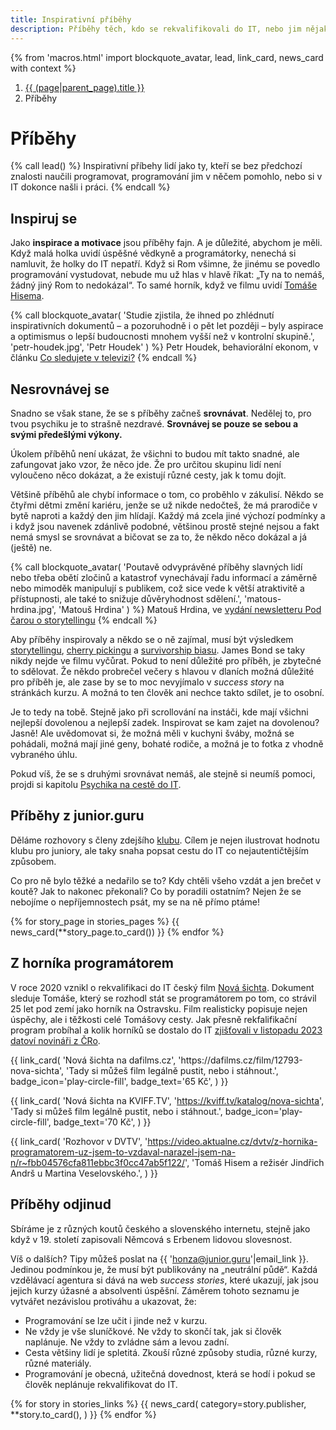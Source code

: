 ```yaml
---
title: Inspirativní příběhy
description: Příběhy těch, kdo se rekvalifikovali do IT, nebo jim nějak programování pomáhá
---
```


{% from 'macros.html' import blockquote_avatar, lead, link_card, news_card with context %}

<nav aria-label="breadcrumb">
  <ol class="breadcrumb">
    <li class="breadcrumb-item">
      <a href="{{ (page|parent_page).url|url }}">
        {{ (page|parent_page).title }}
      </a>
    </li>
    <li class="breadcrumb-item active" aria-current="page">
      Příběhy
    </li>
  </ol>
</nav>

# Příběhy

{% call lead() %}
Inspirativní příbehy lidí jako ty, kteří se bez předchozí znalosti naučili programovat, programování jim v něčem pomohlo, nebo si v IT dokonce našli i práci.
{% endcall %}

## Inspiruj se

Jako **inspirace a motivace** jsou příběhy fajn.
A je důležité, abychom je měli.
Když malá holka uvidí úspěšné vědkyně a programátorky, nenechá si namluvit, že holky do IT nepatří.
Když si Rom všimne, že jinému se povedlo programování vystudovat, nebude mu už hlas v hlavě říkat: „Ty na to nemáš, žádný jiný Rom to nedokázal“.
To samé horník, když ve filmu uvidí [Tomáše Hisema](#z-hornika-programatorem).

{% call blockquote_avatar(
  'Studie zjistila, že ihned po zhlédnutí inspirativních dokumentů – a pozoruhodně i o pět let později – byly aspirace a optimismus o lepší budoucnosti mnohem vyšší než v kontrolní skupině.',
  'petr-houdek.jpg',
  'Petr Houdek'
) %}
  Petr Houdek, behaviorální ekonom, v článku [Co sledujete v televizi?](https://houdekpetr.blogspot.com/2024/02/co-sledujete-v-televizi.html)
{% endcall %}

## Nesrovnávej se

Snadno se však stane, že se s příběhy začneš **srovnávat**.
Nedělej to, pro tvou psychiku je to strašně nezdravé.
**Srovnávej se pouze se sebou a svými předešlými výkony.**

Úkolem příběhů není ukázat, že všichni to budou mít takto snadné, ale zafungovat jako vzor, že něco jde.
Že pro určitou skupinu lidí není vyloučeno něco dokázat, a že existují různé cesty, jak k tomu dojít.

Většině příběhů ale chybí informace o tom, co proběhlo v zákulisí.
Někdo se čtyřmi dětmi změní kariéru, jenže se už nikde nedočteš, že má prarodiče v bytě naproti a každý den jim hlídají.
Každý má zcela jiné výchozí podmínky a i když jsou navenek zdánlivě podobné, většinou prostě stejné nejsou a fakt nemá smysl se srovnávat a bičovat se za to, že někdo něco dokázal a já (ještě) ne.

{% call blockquote_avatar(
  'Poutavě odvyprávěné příběhy slavných lidí nebo třeba obětí zločinů a katastrof vynechávají řadu informací a záměrně nebo mimoděk manipulují s publikem, což sice vede k větší atraktivitě a přístupnosti, ale také to snižuje důvěryhodnost sdělení.',
  'matous-hrdina.jpg',
  'Matouš Hrdina'
) %}
  Matouš Hrdina, ve [vydání newsletteru Pod čarou o storytellingu](https://seznam-zpravy.u.mailkit.eu/mc/VVQIVPEI/IFFILXQQDLFARYLJIY/CQMCWMIUIPV)
{% endcall %}

Aby příběhy inspirovaly a někdo se o ně zajímal, musí být výsledkem [storytellingu](https://en.wikipedia.org/wiki/Storytelling), [cherry pickingu](https://en.wikipedia.org/wiki/Cherry_picking) a [survivorship biasu](https://en.wikipedia.org/wiki/Survivorship_bias).
James Bond se taky nikdy nejde ve filmu vyčůrat.
Pokud to není důležité pro příběh, je zbytečné to sdělovat.
Že někdo probrečel večery s hlavou v dlaních možná důležité pro příběh je, ale zase by se to moc nevyjímalo v _success story_ na stránkách kurzu.
A možná to ten člověk ani nechce takto sdílet, je to osobní.

Je to tedy na tobě.
Stejně jako při scrollování na instáči, kde mají všichni nejlepší dovolenou a nejlepší zadek.
Inspirovat se kam zajet na dovolenou? Jasně!
Ale uvědomovat si, že možná měli v kuchyni šváby, možná se pohádali, možná mají jiné geny, bohaté rodiče, a možná je to fotka z vhodně vybraného úhlu.

Pokud víš, že se s druhými srovnávat nemáš, ale stejně si neumíš pomoci, projdi si kapitolu [Psychika na cestě do IT](handbook/mental-health.md).

## Příběhy z junior.guru

Děláme rozhovory s členy zdejšího [klubu](club.md).
Cílem je nejen ilustrovat hodnotu klubu pro juniory, ale taky snaha popsat cestu do IT co nejautentičtějším způsobem.

Co pro ně bylo těžké a nedařilo se to?
Kdy chtěli všeho vzdát a jen brečet v koutě?
Jak to nakonec překonali?
Co by poradili ostatním?
Nejen že se nebojíme o nepříjemnostech psát, my se na ně přímo ptáme!

{% for story_page in stories_pages %}
  {{ news_card(**story_page.to_card()) }}
{% endfor %}

## Z horníka programátorem

V roce 2020 vznikl o rekvalifikaci do IT český film [Nová šichta](https://www.csfd.cz/film/892942-nova-sichta/).
Dokument sleduje Tomáše, který se rozhodl stát se programátorem po tom, co strávil 25 let pod zemí jako horník na Ostravsku.
Film realisticky popisuje nejen úspěchy, ale i těžkosti celé Tomášovy cesty.
Jak přesně rekfalifikační program probíhal a kolik horníků se dostalo do IT [zjišťovali v listopadu 2023 datoví novináři z ČRo](https://www.irozhlas.cz/zpravy-domov/okd-rekvalifikace-horniku-programatori-ridici-data_2311030620_fil).

<div class="link-cards">
  {{ link_card(
    'Nová šichta na dafilms.cz',
    'https://dafilms.cz/film/12793-nova-sichta',
    'Tady si můžeš film legálně pustit, nebo i stáhnout.',
    badge_icon='play-circle-fill',
    badge_text='65 Kč',
  ) }}

  {{ link_card(
    'Nová šichta na KVIFF.TV',
    'https://kviff.tv/katalog/nova-sichta',
    'Tady si můžeš film legálně pustit, nebo i stáhnout.',
    badge_icon='play-circle-fill',
    badge_text='70 Kč',
  ) }}

  {{ link_card(
    'Rozhovor v DVTV',
    'https://video.aktualne.cz/dvtv/z-hornika-programatorem-uz-jsem-to-vzdaval-narazel-jsem-na-n/r~fbb04576cfa811ebbc3f0cc47ab5f122/',
    'Tomáš Hisem a režisér Jindřich Andrš u Martina Veselovského.',
  ) }}
</div>

## Příběhy odjinud

Sbíráme je z různých koutů českého a slovenského internetu, stejně jako když v 19. století zapisovali Němcová s Erbenem lidovou slovesnost.

Víš o dalších?
Tipy můžeš poslat na {{ 'honza@junior.guru'|email_link }}.
Jedinou podmínkou je, že musí být publikovány na „neutrální půdě“.
Každá vzdělávací agentura si dává na web _success stories_, které ukazují, jak jsou jejich kurzy úžasné a absolventi úspěšní.
Záměrem tohoto seznamu je vytvářet nezávislou protiváhu a ukazovat, že:

-   Programování se lze učit i jinde než v kurzu.
-   Ne vždy je vše sluníčkové.
    Ne vždy to skončí tak, jak si člověk naplánuje.
    Ne vždy to zvládne sám a levou zadní.
-   Cesta většiny lidí je spletitá.
    Zkouší různé způsoby studia, různé kurzy, různé materiály.
-   Programování je obecná, užitečná dovednost, která se hodí i pokud se člověk neplánuje rekvalifikovat do IT.

{% for story in stories_links %}
  {{
    news_card(
      category=story.publisher,
      **story.to_card(),
    )
  }}
{% endfor %}

